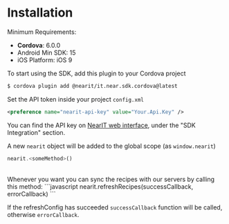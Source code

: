 # Installation

Minimum Requirements:

- **Cordova**: 6.0.0
- Android Min SDK: 15
- iOS Platform: iOS 9

To start using the SDK, add this plugin to your Cordova project

```bash
$ cordova plugin add @nearit/it.near.sdk.cordova@latest
```

Set the API token inside your project `config.xml`
```xml
<preference name="nearit-api-key" value="Your.Api.Key" />
```
You can find the API key on [NearIT web interface](https://go.nearit.com/), under the "SDK Integration" section.

A new `nearit` object will be added to the global scope (as `window.nearit`)
```javascript
nearit.<someMethod>()
```

<br>
Whenever you want you can sync the recipes with our servers by calling this method:
```javascript
nearit.refreshRecipes(successCallback, errorCallback)
```

If the refreshConfig has succeeded `successCallback` function will be called, otherwise `errorCallback`.
